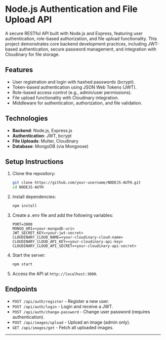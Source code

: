 # Node.js Authentication and File Upload API

A secure RESTful API built with Node.js and Express, featuring user authentication, role-based authorization, and file upload functionality. This project demonstrates core backend development practices, including JWT-based authentication, secure password management, and integration with Cloudinary for file storage.

## Features
- User registration and login with hashed passwords (bcrypt).
- Token-based authentication using JSON Web Tokens (JWT).
- Role-based access control (e.g., admin/user permissions).
- File upload functionality with Cloudinary integration.
- Middleware for authentication, authorization, and file validation.

## Technologies
- **Backend**: Node.js, Express.js
- **Authentication**: JWT, bcrypt
- **File Uploads**: Multer, Cloudinary
- **Database**: MongoDB (via Mongoose)

## Setup Instructions
1. Clone the repository:
   ```bash
   git clone https://github.com/your-username/NODEJS-AUTH.git
   cd NODEJS-AUTH
   ```
2. Install dependencies:
   ```bash
   npm install
   ```
3. Create a .env file and add the following variables:
   ```properties
   PORT=3000
   MONGO_URI=<your-mongodb-uri>
   JWT_SECRET_KEY=<your-jwt-secret>
   CLOUDINARY_CLOUD_NAME=<your-cloudinary-cloud-name>
   CLOUDINARY_CLOUD_API_KEY=<your-cloudinary-api-key>
   CLOUDINARY_CLOUD_API_SECRET=<your-cloudinary-api-secret>
   ```
4. Start the server:
   ```bash
   npm start
   ```
5. Access the API at `http://localhost:3000`.

## Endpoints
- `POST /api/auth/register` - Register a new user.
- `POST /api/auth/login` - Login and receive a JWT.
- `POST /api/auth/change-password` - Change user password (requires authentication).
- `POST /api/images/upload` - Upload an image (admin only).
- `GET /api/images/get` - Fetch all uploaded images.

---
